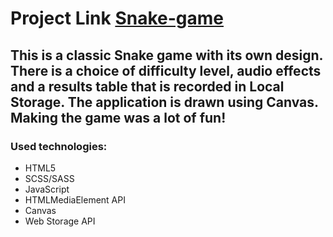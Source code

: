 # Project Link [Snake-game](https://rolling-scopes-school.github.io/suficks-JSFEPRESCHOOL2023Q2/random-game/)

## This is a classic Snake game with its own design. There is a choice of difficulty level, audio effects and a results table that is recorded in Local Storage. The application is drawn using Canvas. Making the game was a lot of fun!

### Used technologies: 

- HTML5
- SCSS/SASS
- JavaScript
- HTMLMediaElement API
- Canvas
- Web Storage API
